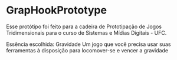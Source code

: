 # GrapHookPrototype

Esse protótipo foi feito para a cadeira de Prototipação de Jogos Tridimensionais para o curso de Sistemas e Mídias Digitais - UFC.

Essência escolhida: Gravidade
Um jogo que você precisa usar suas ferramentas à disposição para locomover-se e vencer a gravidade
